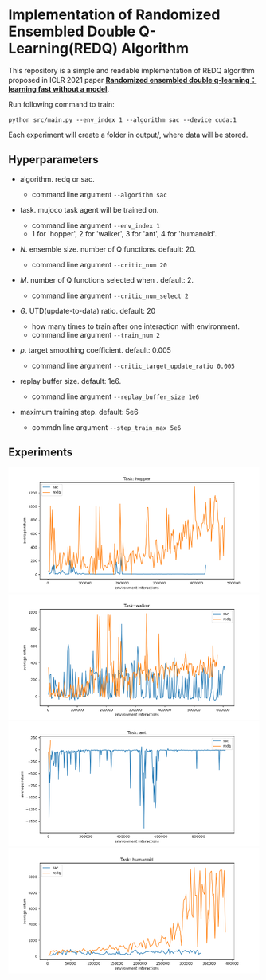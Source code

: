 # Implementation of Randomized Ensembled Double Q-Learning(REDQ) Algorithm


This repository is a simple and readable implementation of REDQ algorithm proposed in ICLR 2021 paper [**Randomized ensembled double q-learning：learning fast without a model**](https://arxiv.org/abs/2101.05982).

Run following command to train:

```
python src/main.py --env_index 1 --algorithm sac --device cuda:1
```

Each experiment will create a folder in output/, where data will be stored.

## Hyperparameters
- algorithm. redq or sac.
    - command line argument `--algorithm sac`

- task. mujoco task agent will be trained on.
    - command line argument `--env_index 1`
    - 1 for 'hopper', 2 for 'walker', 3 for 'ant', 4 for 'humanoid'.

- $N$. ensemble size. number of Q functions. default: 20.
    - command line argument `--critic_num 20`

- $M$. number of Q functions selected when . default: 2.
    - command line argument `--critic_num_select 2`

- $G$. UTD(update-to-data) ratio. default: 20
    - how many times to train after one interaction with environment.
    - command line argument `--train_num 2`

- $\rho$. target smoothing coefficient. default: 0.005
    - command line argument `--critic_target_update_ratio 0.005`

- replay buffer size. default: 1e6.
    - command line argument `--replay_buffer_size 1e6`

- maximum training step. default: 5e6
    - commdn line argument `--step_train_max 5e6`

<!-- | Symbol      | Description     | Default Value |
| ----------- | --------------- | ------------- |
| $\rho$      | target Q function update rate | 0.005 |
| Paragraph   | Text        | -->

## Experiments
![hopper](result/train-cmp-hopper.png)
![walker](result/train-cmp-walker.png)
![ant](result/train-cmp-ant.png)
![humanoid](result/train-cmp-humanoid.png)